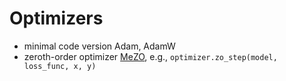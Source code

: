 # Optimizers
* minimal code version Adam, AdamW
* zeroth-order optimizer [MeZO](https://arxiv.org/abs/2305.17333), e.g., ```optimizer.zo_step(model, loss_func, x, y)```
